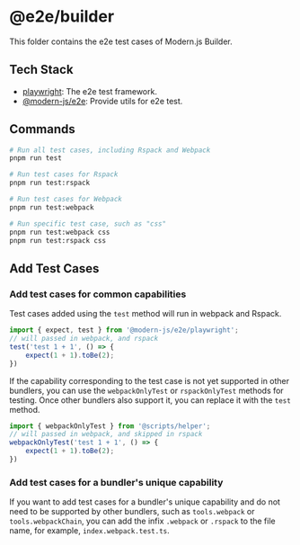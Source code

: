 # @e2e/builder

This folder contains the e2e test cases of Modern.js Builder.

## Tech Stack

- [playwright](https://github.com/microsoft/playwright): The e2e test framework.
- [@modern-js/e2e](../../../packages/toolkit/e2e): Provide utils for e2e test.

## Commands

```bash
# Run all test cases, including Rspack and Webpack
pnpm run test

# Run test cases for Rspack
pnpm run test:rspack

# Run test cases for Webpack
pnpm run test:webpack

# Run specific test case, such as "css"
pnpm run test:webpack css
pnpm run test:rspack css
```

## Add Test Cases

### Add test cases for common capabilities

Test cases added using the `test` method will run in webpack and Rspack.

```ts
import { expect, test } from '@modern-js/e2e/playwright';
// will passed in webpack, and rspack
test('test 1 + 1', () => {
    expect(1 + 1).toBe(2);
})
```

If the capability corresponding to the test case is not yet supported in other bundlers,
you can use the `webpackOnlyTest` or `rspackOnlyTest` methods for testing. Once other bundlers also support it, you can replace it with the `test` method.

```ts
import { webpackOnlyTest } from '@scripts/helper';
// will passed in webpack, and skipped in rspack
webpackOnlyTest('test 1 + 1', () => {
    expect(1 + 1).toBe(2);
})
```

### Add test cases for a bundler's unique capability

If you want to add test cases for a bundler's unique capability and do not need to be supported by other bundlers, such as `tools.webpack` or `tools.webpackChain`, you can add the infix `.webpack` or `.rspack` to the file name, for example, `index.webpack.test.ts`.
